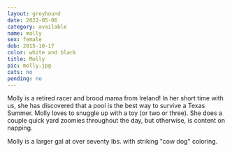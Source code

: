 ```yaml
---
layout: greyhound
date: 2022-05-06
category: available
name: molly
sex: female
dob: 2015-10-17
color: white and black
title: Molly
pic: molly.jpg
cats: no
pending: no
---
```

Molly is a retired racer and brood mama from Ireland! In her short time with us, she has discovered that a pool is the best way to survive a Texas Summer. Molly loves to snuggle up with a toy (or two or three). She does a couple quick yard zoomies throughout the day, but otherwise, is content on napping. 

Molly is a larger gal at over seventy lbs. with striking "cow dog" coloring.  
